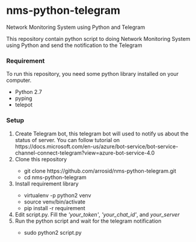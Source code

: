 # nms-python-telegram
Network Monitoring System using Python and Telegram

This repository contain python script to doing Network Monitoring System using Python and send the notification to the Telegram


<h3>Requirement</h3>
To run this repository, you need some python library installed on your computer.
<ul>
    <li>Python 2.7</li>
    <li>pyping</li>
    <li>telepot</li>
</ul>


<h3>Setup</h3>
<ol>
    <li>Create Telegram bot, this telegram bot will used to notify us about the status of server. You can follow tutorial on https://docs.microsoft.com/en-us/azure/bot-service/bot-service-channel-connect-telegram?view=azure-bot-service-4.0</li>
    <li>Clone this repository</li>
        <ul>
            <li>git clone https://github.com/arrosid/nms-python-telegram.git</li>
            <li>cd nms-python-telegram</li>
        </ul>
    <li>Install requirement library</li>
        <ul>
            <li>virtualenv -p python2 venv</li>
            <li>source venv/bin/activate</li>
            <li>pip install -r requirement</li>
        </ul>
    <li>Edit script.py. Fill the <i>'your_token'</i>, <i>'your_chat_id'</i>, and <i>your_server</i></li>
    <li>Run the python script and wait for the telegram notification</li>
        <ul>
            <li>sudo python2 script.py</li>
        </ul>
</ol>
